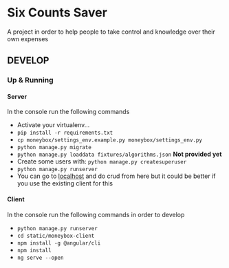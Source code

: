 # Six Counts Saver

A project in order to help people to take control and knowledge over their own expenses

## DEVELOP 

### Up & Running

#### Server

In the console run the following commands

+ Activate your virtualenv...
+ `pip install -r requirements.txt`
+ `cp moneybox/settings_env.example.py moneybox/settings_env.py`
+ `python manage.py migrate`
+ `python manage.py loaddata fixtures/algorithms.json`  **Not provided yet**
+ Create some users with: `python manage.py createsuperuser`
+ `python manage.py runserver`
+ You can go to [localhost](http://localhost:8000/admin) and do crud from here but it could be better if you use the existing client for this

#### Client

In the console run the following commands in order to develop

+ `python manage.py runserver`
+ `cd static/moneybox-client`
+ `npm install -g @angular/cli`
+ `npm install`
+ `ng serve --open`
